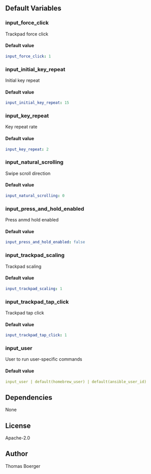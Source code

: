 
## Default Variables

### input_force_click

Trackpad force click

#### Default value

```yaml
input_force_click: 1
```

### input_initial_key_repeat

Initial key repeat

#### Default value

```yaml
input_initial_key_repeat: 15
```

### input_key_repeat

Key repeat rate

#### Default value

```yaml
input_key_repeat: 2
```

### input_natural_scrolling

Swipe scroll direction

#### Default value

```yaml
input_natural_scrolling: 0
```

### input_press_and_hold_enabled

Press anmd hold enabled

#### Default value

```yaml
input_press_and_hold_enabled: false
```

### input_trackpad_scaling

Trackpad scaling

#### Default value

```yaml
input_trackpad_scaling: 1
```

### input_trackpad_tap_click

Trackpad tap click

#### Default value

```yaml
input_trackpad_tap_click: 1
```

### input_user

User to run user-specific commands

#### Default value

```yaml
input_user | default(homebrew_user) | default(ansible_user_id)
```
## Dependencies

None

## License

Apache-2.0

## Author

Thomas Boerger
